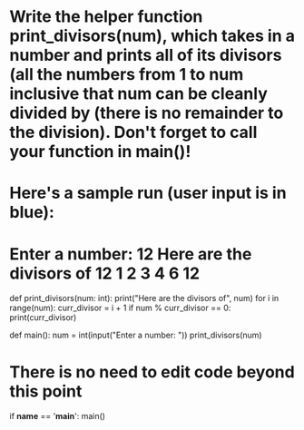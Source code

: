 # Write the helper function print_divisors(num), which takes in a number and prints all of its divisors (all the numbers from 1 to num inclusive that num can be cleanly divided by (there is no remainder to the division). Don't forget to call your function in main()!

# Here's a sample run (user input is in blue):

# Enter a number: 12 Here are the divisors of 12 1 2 3 4 6 12

def print_divisors(num: int):
    print("Here are the divisors of", num)
    for i in range(num):
        curr_divisor = i + 1
        if num % curr_divisor == 0:
            print(curr_divisor)

def main():
    num = int(input("Enter a number: "))
    print_divisors(num)


# There is no need to edit code beyond this point

if __name__ == '__main__':
    main()